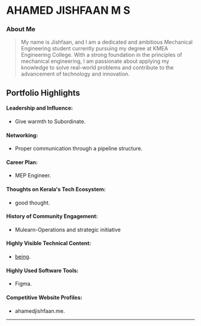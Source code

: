 # AHAMED JISHFAAN M S 

### About Me

> My name is Jishfaan, and I am a dedicated and ambitious Mechanical Engineering student currently pursuing my degree at KMEA Engineering College. With a strong foundation in the principles of mechanical engineering, I am passionate about applying my knowledge to solve real-world problems and contribute to the advancement of technology and innovation.


## Portfolio Highlights

#### Leadership and Influence:

- Give warmth to Subordinate.

#### Networking:

- Proper communication through a pipeline structure.

#### Career Plan:

- MEP Engineer.

#### Thoughts on Kerala's Tech Ecosystem:

- good thought.


#### History of Community Engagement:

-  Mulearn-Operations and strategic initiative

#### Highly Visible Technical Content:

- [being](https://www.beingtechy.online/).

#### Highly Used Software Tools:

- Figma.

#### Competitive Website Profiles:

- ahamedjishfaan.me.



---
